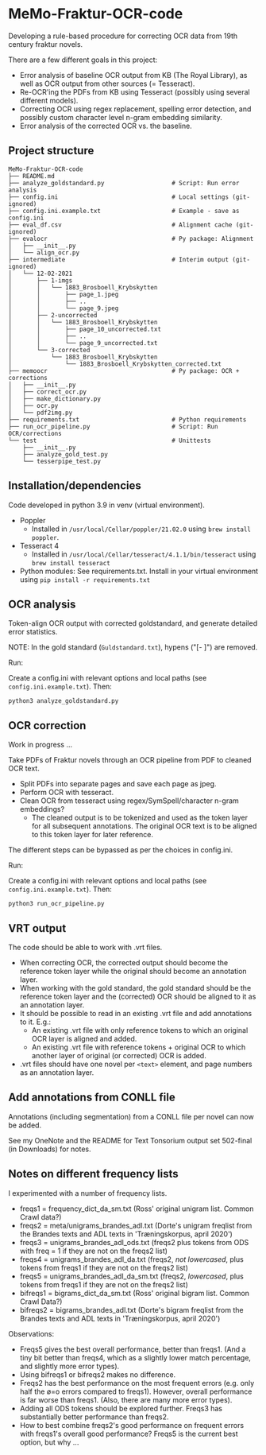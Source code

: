 # MeMo-Fraktur-OCR-code

Developing a rule-based procedure for correcting OCR data from 19th century fraktur novels.

There are a few different goals in this project:

- Error analysis of baseline OCR output from KB (The Royal Library), as well as OCR output from other sources (= Tesseract).
- Re-OCR'ing the PDFs from KB using Tesseract (possibly using several different models).
- Correcting OCR using regex replacement, spelling error detection, and possibly custom character level n-gram embedding similarity.
- Error analysis of the corrected OCR vs. the baseline.



## Project structure

```
MeMo-Fraktur-OCR-code
├── README.md
├── analyze_goldstandard.py                   # Script: Run error analysis
├── config.ini                                # Local settings (git-ignored)
├── config.ini.example.txt                    # Example - save as config.ini
├── eval_df.csv                               # Alignment cache (git-ignored)
├── evalocr                                   # Py package: Alignment
│   ├── __init__.py
│   └── align_ocr.py
├── intermediate                              # Interim output (git-ignored)
│   └── 12-02-2021
│       ├── 1-imgs
│       │   └── 1883_Brosboell_Krybskytten
│       │       ├── page_1.jpeg
│       │       ├── ..
│       │       └── page_9.jpeg
│       ├── 2-uncorrected
│       │   └── 1883_Brosboell_Krybskytten
│       │       ├── page_10_uncorrected.txt
│       │       ├── ..
│       │       └── page_9_uncorrected.txt
│       └── 3-corrected
│           └── 1883_Brosboell_Krybskytten
│               └── 1883_Brosboell_Krybskytten_corrected.txt
├── memoocr                                   # Py package: OCR + corrections
│   ├── __init__.py
│   ├── correct_ocr.py
│   ├── make_dictionary.py
│   ├── ocr.py
│   └── pdf2img.py
├── requirements.txt                          # Python requirements
├── run_ocr_pipeline.py                       # Script: Run OCR/corrections
└── test                                      # Unittests
    ├── __init__.py
    ├── analyze_gold_test.py
    └── tesserpipe_test.py
```

## Installation/dependencies

Code developed in python 3.9 in venv (virtual environment).

- Poppler
    - Installed in `/usr/local/Cellar/poppler/21.02.0` using `brew install poppler`.
- Tesseract 4 
    - Installed in `/usr/local/Cellar/tesseract/4.1.1/bin/tesseract` using `brew install tesseract`
- Python modules: See requirements.txt. Install in your virtual environment using `pip install -r requirements.txt`


## OCR analysis

Token-align OCR output with corrected goldstandard, and generate detailed error statistics.

NOTE: In the gold standard (`Guldstandard.txt`), hypens ("[- ]") are removed.

Run:

Create a config.ini with relevant options and local paths (see `config.ini.example.txt`). Then:

```
python3 analyze_goldstandard.py
```



## OCR correction

Work in progress ...

Take PDFs of Fraktur novels through an OCR pipeline from PDF to cleaned OCR text.

- Split PDFs into separate pages and save each page as jpeg.
- Perform OCR with tesseract.
- Clean OCR from tesseract using regex/SymSpell/character n-gram embeddings?
  - The cleaned output is to be tokenized and used as the token layer for all subsequent annotations. The original OCR text is to be aligned to this token layer for later reference.

The different steps can be bypassed as per the choices in config.ini.

Run:

Create a config.ini with relevant options and local paths (see `config.ini.example.txt`). Then:

```
python3 run_ocr_pipeline.py
```


## VRT output

The code should be able to work with .vrt files.

- When correcting OCR, the corrected output should become the reference token layer while the original should become an annotation layer.
- When working with the gold standard, the gold standard should be the reference token layer and the (corrected) OCR should be aligned to it as an annotation layer.
- It should be possible to read in an existing .vrt file and add annotations to it. E.g.: 
  - An existing .vrt file with only reference tokens to which an original OCR layer is aligned and added.
  - An existing .vrt file with reference tokens + original OCR to which another layer of original (or corrected) OCR is added.
- .vrt files should have one novel per `<text>` element, and page numbers as an annotation layer.


## Add annotations from CONLL file

Annotations (including <sentence> segmentation) from a CONLL file per novel can now be added.

See my OneNote and the README for Text Tonsorium output set 502-final (in Downloads) for notes.


## Notes on different frequency lists

I experimented with a number of frequency lists.

- freqs1 = frequency_dict_da_sm.txt (Ross' original unigram list. Common Crawl data?)
- freqs2 = meta/unigrams_brandes_adl.txt (Dorte's unigram freqlist from the Brandes texts and ADL texts in 'Træningskorpus, april 2020')
- freqs3 = unigrams_brandes_adl_ods.txt (freqs2 plus tokens from ODS with freq = 1 if they are not on the freqs2 list)
- freqs4 = unigrams_brandes_adl_da.txt (freqs2, *not lowercased*, plus tokens from freqs1 if they are not on the freqs2 list)
- freqs5 = unigrams_brandes_adl_da_sm.txt (freqs2, *lowercased*, plus tokens from freqs1 if they are not on the freqs2 list)
- bifreqs1 = bigrams_dict_da_sm.txt (Ross' original bigram list. Common Crawl Data?)
- bifreqs2 = bigrams_brandes_adl.txt (Dorte's bigram freqlist from the Brandes texts and ADL texts in 'Træningskorpus, april 2020')

Observations:

- Freqs5 gives the best overall performance, better than freqs1. (And a tiny bit better than freqs4, which as a slightly lower match percentage, and slightly more error types).
- Using bifreqs1 or bifreqs2 makes no difference.
- Freqs2 has the best performance on the most frequent errors (e.g. only half the ø=o errors compared to freqs1). However, overall performance is far worse than freqs1. (Also, there are many more error types).
- Adding all ODS tokens should be explored further. Freqs3 has substantially better performance than freqs2.
- How to best combine freqs2's good performance on frequent errors with freqs1's overall good performance? Freqs5 is the current best option, but why ...

